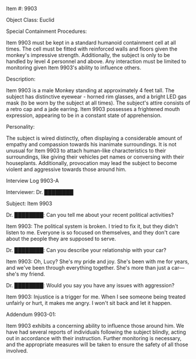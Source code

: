 Item #: 9903

Object Class: Euclid

Special Containment Procedures:

Item 9903 must be kept in a standard humanoid containment cell at all times. The cell must be fitted with reinforced walls and floors given the monkey's impressive strength. Additionally, the subject is only to be handled by level 4 personnel and above. Any interaction must be limited to monitoring given Item 9903's ability to influence others.

Description:

Item 9903 is a male Monkey standing at approximately 4 feet tall. The subject has distinctive eyewear - horned rim glasses, and a bright LED gas mask (to be worn by the subject at all times). The subject's attire consists of a retro cap and a jade earring. Item 9903 possesses a frightened mouth expression, appearing to be in a constant state of apprehension.

Personality:

The subject is wired distinctly, often displaying a considerable amount of empathy and compassion towards his inanimate surroundings. It is not unusual for Item 9903 to attach human-like characteristics to their surroundings, like giving their vehicles pet names or conversing with their houseplants. Additionally, provocation may lead the subject to become violent and aggressive towards those around him.

Interview Log 9903-A

Interviewer: Dr. ████████

Subject: Item 9903

Dr. ████████: Can you tell me about your recent political activities?

Item 9903: The political system is broken. I tried to fix it, but they didn't listen to me. Everyone is so focused on themselves, and they don't care about the people they are supposed to serve.

Dr. ████████: Can you describe your relationship with your car?

Item 9903: Oh, Lucy? She's my pride and joy. She's been with me for years, and we've been through everything together. She's more than just a car—she's my friend.

Dr. ████████: Would you say you have any issues with aggression?

Item 9903: Injustice is a trigger for me. When I see someone being treated unfairly or hurt, it makes me angry. I won't sit back and let it happen.

Addendum 9903-01:

Item 9903 exhibits a concerning ability to influence those around him. We have had several reports of individuals following the subject blindly, acting out in accordance with their instruction. Further monitoring is necessary, and the appropriate measures will be taken to ensure the safety of all those involved.
